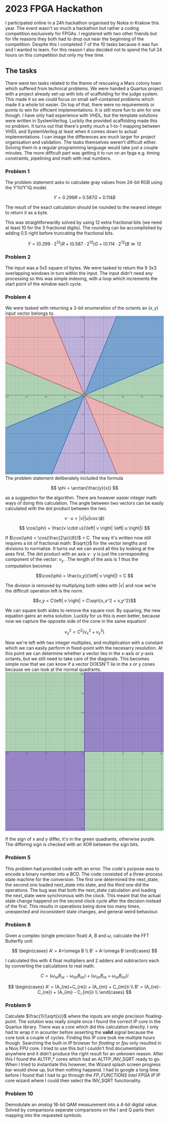 # 2023 FPGA Hackathon
I participated online in a 24h hackathon organised by Nokia in Krakow this year. The event wasn't so much a hackathon but rather a coding competition exclusively for FPGAs.
I registered with two other friends but for life reasons they both had to drop out near the beginning of the competition. Despite this I completed 7 of the 10 tasks because it was fun and I wanted to learn. For this reason I also decided not to spend the full 24 hours on this competition but only my free time.

## The tasks
There were ten tasks related to the theme of rescueing a Mars colony town which suffered from technical problems. We were handed a Quartus project with a project already set-up with lots of scaffolding for the judge system. This made it so we could focus on small self-contained problems which made it a whole lot easier. On top of that, there were no requirements or points to win for efficient implementations. It is still more fun to aim for one though.
I have only had experience with VHDL, but the template solutions were written in SystemVerilog. Luckily the provided scaffolding made this no problem. It turns out that there's pretty much a 1-to-1 mapping between VHDL and SystemVerilog at least when it comes down to actual implementations. I can image the differences are much larger for project organisation and validation. 
The tasks themselves weren't difficult either. Solving them in a regular programming language would take just a couple minutes. The more difficult part was getting it to run on an fpga e.g. timing constraints, pipelining and math with real numbers.

### Problem 1
The problem statement asks to calculate gray values from 24-bit RGB using the Y'IV/Y'IQ model.

$$ Y = 0.299R + 0.587G + 0.114B $$

The result of the exact calculation should be rounded to the nearest integer to return it as a byte.

This was straightforwardly solved by using 12 extra fractional bits (we need at least 10 for the 3 fractional digits). The rounding can be accomplished by adding $0.5$ right before truncating the fractional bits.

$$ Y = (0.299 \cdot 2^{12})R + (0.587 \cdot 2^{12})G +(0.114 \cdot 2^{12})B\gg 12 $$

### Problem 2
The input was a 5x5 square of bytes. We were tasked to return the 9 3x3 overlapping windows in turn within the input.
The input didn't need any processing so this was simple indexing, with a loop which increments the start point of the window each cycle.

### Problem 4
We were tasked with returning a 3-bit enumeration of the octants an $(x, y)$ input vector belongs to.  
![Octants](readme/octants.png "Task octants")
The problem statement deliberately included the formula

$$ \phi = \arctan(\frac{y}{x})  $$

as a suggestion for the algorithm. There are however easier integer math ways of doing this calculation.
The angle between two vectors can be easily calculated with the dot product between the two.

$$ v \cdot u = \left| v \right| \left| u \right| \cos(\phi) $$

$$ \cos(\phi) = \frac{v \cdot u}{\left| v \right| \left| u \right|} $$

If $\cos(\phi) < \cos(\frac{2\pi}{8})$ = C. 
The way it's written now still requires a lot of fractional math: $\sqrt{}$ for the vector lengths and divisions to normalize. It turns out we can avoid all this by looking at the axes first.
The dot product with an axis $v \cdot y$ is just the corresponding component of the vector: $v_y$ . The length of the axis is $1$ thus the computation becomes

$$\cos(\phi) = \frac{v_y}{\left| v \right|} < C $$

The division is removed by multiplying both sides with $\left|v\right|$ and now we're the difficult operation left is the norm.

$$v_y < C\left| v \right| = C\sqrt{v_x^2 + v_y^2}$$

We can square both sides to remove the square root. By squaring, the new equation gains an extra solution. Luckily for us this is even better, because now we capture the opposite side of the cone in the same equation!

$$v_y^2 < C^2(v_x^2 + v_y^2)$$

Now we're left with two integer multiplies, and multiplication with a constant which we can easily perform in fixed-point with the necesarry resolution.
At this point we can determine whether a vector lies in the x-axis or y-axis octants, but we still need to take care of the diagonals. This becomes simple now that we can know if a vector DOESN'T lie in the x or y cones because we can look at the normal quadrants.
![Quadrants](readme/quadrants.png "Task quadrants")

If the sign of x and y differ, it's in the green quadrants, otherwise purple. The differing sign is checked with an XOR between the sign bits. 

### Problem 5
This problem had provided code with an error. The code's purpose was to encode a binary number into a BCD.
The code consisted of a three-process state machine for the conversion. The first one determined the next_state, the second one loaded next_state into state, and the third one did the operations.
The bug was that both the next_state calculation and loading the next_state were synchronous with the clock. This meant that the actual state change happend on the second clock cycle after the decision instead of the first. This results in operations being done too many times, unexpected and inconsistent state changes, and general weird behaviour.

### Problem 8
Given a complex (single precision float) $A$, $B$ and $\omega$, calculate the FFT Butterfly unit:

$$ \begin{cases}
A' = A+\omega B \\
B' = A-\omega B
\end{cases}
$$

I calculated this with 4 float multipliers and 2 adders and subtractors each by converting the calculations to real math.

$$
C = (\omega_{re}B_{re} - \omega_{im}B_{im}) + (\omega_{im}B_{re} + \omega_{re}B_{im})i
$$

$$
\begin{cases}
A' = (A_{re}+C_{re}) + (A_{im} + C_{im})i \\
B' = (A_{re}-C_{re}) + (A_{im} - C_{im})i \\
\end{cases}
$$

### Problem 9
Calculate $\frac{1}{\sqrt{x}}$ where the inputs are single precision floating-point. The solution was really simple once I found the correct IP core in the Quartus library. There was a core which did this calculation directly. I only had to wrap it in acounter before asserting the **valid** signal because the core took a couple of cycles.
Finding this IP core took me multiple hours though. Searching the built-in IP browser for _floating_ or  _fpu_ only resulted in a Nios FPU core. I tried to use this but I couldn't find documentation anywhere and it didn't produce the right result for an unknown reason. After this I found the ALTFP_\* cores which had an ALTFP_INV_SQRT ready to go. When I tried to instantiate this however, the Wizard splash screen progress bar would show up, but then nothing happend. I had to google a long time before I found that I had to go through the *FP_FUNCTIONS Intel FPGA IP* IP core wizard where I could then select the INV_SQRT functionality.

### Problem 10
Demodulate an _analog_ 16-bit QAM measurement into a 4-bit digital value. Solved by comparisons seperate comparisons on the I and Q parts then mapping into the requested symbols.
